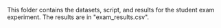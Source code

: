 This folder contains the datasets, script, and results for the student exam experiment. 
The results are in "exam_results.csv".
